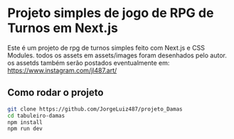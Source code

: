 # Projeto simples de jogo de RPG de Turnos em Next.js

Este é um projeto de rpg de turnos simples feito com Next.js e CSS Modules. 
todos os assets em assets/images foram desenhados pelo autor.
os assetds também serão postados eventualmente em: https://www.instagram.com/jl487.art/

## Como rodar o projeto

```bash
git clone https://github.com/JorgeLuiz487/projeto_Damas
cd tabuleiro-damas
npm install
npm run dev
